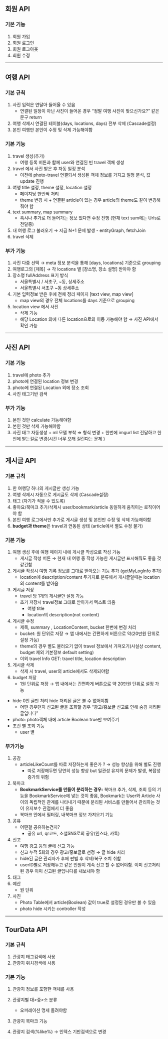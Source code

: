 ## 회원 API

### 기본 기능

1. 회원 가입
2. 회원 로그인
3. 회원 로그아웃
4. 회원 수정

 

---

## 여행 API

### 기본 규칙

1. 사진 입력은 연달아 들어올 수 있음
    - 연결된 일정이 아닌 사진이 들어온 경우 “정말 여행 사진이 맞으신가요?” 같은 문구 return
2. 여행 삭제시 연결된 테이블(days, locations, days) 전부 삭제 (Cascade설정) 
3. 본인 여행만 본인이 수정 및 삭제 가능해야함 

### 기본 기능

1. travel 생성(추가) 
    - 여행 등록 버튼과 함께 user와 연결된 빈 travel 객체 생성
2. travel 에서 사진 받은 후 자동 일정 분석 
    - 이전에 photo-travel 연결되서 생성된 객체 정보를 가지고 일정 분석, 값 update 진행
3. 여행 title 설정, theme 설정, location 설정 
    - 페이지당 한번씩 처리
    - theme 변경 시 + 연결된 article이 있는 경우 article의 theme도 같이 변경해줘야 함
4. text summary, map summary 
    - 혹시나 추가로 더 들어가는 정보 있다면 수정 진행 (현재 text sum에는 Urls로 전달중)
5. 내 여행 로그 불러오기  →  지금  N+1 문제 발생 - entityGraph, fetchJoin 
6. travel 삭제

### 부가 기능

1. 사진 다중 선택 → meta 정보 분석을 통해 [days, locations] 기준으로 grouping
2. 여행로그의 [제목] → 각 locations 별 [장소명, 장소 설명] 받아야 함 
3. 장소명 fullAddress 표기 방식 
    - 서울특별시 / 서초구, ~동, 상세주소
    - 서울특별시 서초구 ~동 상세주소
4. 기본 입력정보 받은 후에 전체 정리 페이지 [text view, map view]
    - map view의 경우 전체 locations를 days 기준으로 grouping
5. location view 에서 사진
    - 삭제 기능
    - 해당 Location 외에 다른 location으로의 이동 가능해야 함 ⇒ 사진 API에서 확인 가능

---

## 사진 API

### 기본 기능

1. travel에 photo 추가  
2. photo에 연결된 location 정보 변경 
3. photo에 연결된 Location 외에 장소 조회 
4. 사진 태그기반 검색 

### 부가 기능

1. 본인 것만 calculate 가능해야함 
2. 본인 것만 삭제 가능해야함 
3. 사진 태그 자동생성 + ml 모델 부착 ⇒ 형식 변경 + 한번에 imgurl list 전달하고 한번에 받는걸로 변경(시간 너무 오래 걸린다는 문제 ) 

---

## **게시글 API**

### 기본 규칙

1. 한 여행당 하나의 게시글만 생성 가능   
2. 여행 삭제시 자동으로 게시글도 삭제 (Cascade설정)   
3. 태그 (자기가 적을 수 있도록) 
4. 좋아요/북마크 추가/삭제시 user/bookmark/article 동일하게 움직이는 로직이어야 함 
5. 본인 여행 로그에서만 추가로 게시글 생성 및 본인만 수정 및 삭제 가능해야함 
6. **budget과 theme**은 travel과 연동된 상태 (article에서 별도 수정 불가) 

### 기본 기능

1. 여행 생성 후에 여행 페이지 내에 게시글 작성으로 작성 가능 
    - 게시글 작성 버튼 → 현재 내 여행 중 작성 가능한 게시글만 표시해줘도 좋을 것 같긴함
2. 게시글 작성시 여행 기록 정보를 그대로 받아오는 기능 추가 (getMyLogInfo 추가) 
    - location에 description/content 두가지로 분류해서 게시글일때는 location의 content를 받아옴
3. 게시글 저장  
    - travel 당 1개의 게시글만 설정 가능
    - 초기 저장시 travel정보 그대로 받아가서 텍스트 띄움
        - 여행 title
        - location의 description(not content)
4. 게시글 수정 
    - 제목, summary , LocationContent, bucket 한번에 변경 처리
    - bucket: 원 단위로 저장 → 앱 내에서는 간편하게 버튼으로 약(20만원 단위로 설정 가능)
    - theme의 경우 별도 불러오기 없이 travel 정보에서 가져오기(사실상 content, budget 제외 기본정보 default setting)
    - 이외 travel Info GET: travel title, location description
5. 게시글 삭제  
    - 삭제 시 travel, user의 article에서도 삭제되야함
6. budget 저장 
    - 1원 단위로 저장 → 앱 내에서는 간편하게 버튼으로 약 20만원 단위로 설정 가능
- hide 0인 글만 처리 hide 처리된 글은 볼 수 없어야함
    - 어떤 경우던지 신고된 글을 조회할 경우 “광고/홍보글 신고로 인해 숨김 처리된 글입니다”
- photo: photo객체 내에 article Boolean true만 보여주기
- 조건 별 조회 기능
    - user 별

### 부가기능

1. 공감
    - articleLikeCount를 따로 저장하는게 좋은가 ? → 성능 향상을 위해 별도 진행
        - 따로 저장해두면 당연히 성능 향상 but 일관성 유지의 문제가 발생, 복잡성 증가의 위험
2. 북마크 
    - **BookmarkService를 만들어 분리하는 경우:** 북마크 추가, 삭제, 조회 등의 기능을 BookmarkService에 넣는 것이 좋음, Bookmark는 User와 Article 사이의 독립적인 관계를 나타내기 때문에 분리된 서비스를 만들어서 관리하는 것이 유지보수 관점에서 더 좋음
    - 북마크 안에서 필터링, 내북마크 정보 가져오기 기능
3. 공유
    - 어떤걸 공유하는건지?
        - 공유 url, qr코드, 소셜SNS로의 공유(인스타, 카톡)
4. 신고
    - 여행 광고 등의 글에 신고 가능
    - 신고 누적 5회의 경우 광고/홍보글로 선정 → 글 hide 처리
    - hide된 글은 관리자가 후에 판별 후 삭제/복구 조치 취함
    - userID별로 저장해두고 같은 인원이 계속 신고 할  수 없어야함. 이미 신고처리된 경우 이미 신고된 글입니다를 내보내야 함
5. 태그 
6. 예산
    - 원 단위
7. 사진 
    - Photo Table에서 article(Boolean) 값이 true로 설정된 경우만 볼 수 있음
    - photo hide 시키는 controller 작성
        
        

---

## TourData API

### 기본 규칙

1. 관광지 태그검색에 사용
2. 관광지 위치검색에 사용

### 기본 기능

1. 관광지 정보를 포함한 객체를 사용 
2. 관광지별 대>중>소 분류 
    - 오퍼레이션 명세 돌려야함

1. 관광지 북마크 기능 
2. 관광지 검색(%like%) → 인덱스 기반검색으로 변경
